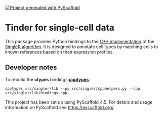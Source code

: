<!-- These are examples of badges you might want to add to your README:
     please update the URLs accordingly

[![Built Status](https://api.cirrus-ci.com/github/<USER>/singler.svg?branch=main)](https://cirrus-ci.com/github/<USER>/singler)
[![ReadTheDocs](https://readthedocs.org/projects/singler/badge/?version=latest)](https://singler.readthedocs.io/en/stable/)
[![Coveralls](https://img.shields.io/coveralls/github/<USER>/singler/main.svg)](https://coveralls.io/r/<USER>/singler)
[![PyPI-Server](https://img.shields.io/pypi/v/singler.svg)](https://pypi.org/project/singler/)
[![Conda-Forge](https://img.shields.io/conda/vn/conda-forge/singler.svg)](https://anaconda.org/conda-forge/singler)
[![Monthly Downloads](https://pepy.tech/badge/singler/month)](https://pepy.tech/project/singler)
[![Twitter](https://img.shields.io/twitter/url/http/shields.io.svg?style=social&label=Twitter)](https://twitter.com/singler)
-->

[![Project generated with PyScaffold](https://img.shields.io/badge/-PyScaffold-005CA0?logo=pyscaffold)](https://pyscaffold.org/)

# Tinder for single-cell data

This package provides Python bindings to the [C++ implementation](https://github.com/LTLA/singlepp) of the [SingleR algorithm](https://github.com/LTLA/SingleR).
It is designed to annotate cell types by matching cells to known references based on their expression profiles.


<!-- pyscaffold-notes -->

## Developer notes

To rebuild the **ctypes** bindings [**cpptypes**](https://github.com/BiocPy/ctypes-wrapper):

```shell
cpptypes src/singler/lib --py src/singler/cpphelpers.py --cpp src/singler/lib/bindings.cpp
```

This project has been set up using PyScaffold 4.5. For details and usage
information on PyScaffold see https://pyscaffold.org/.
